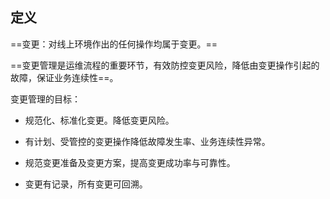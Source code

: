 ## **定义**

==变更：对线上环境作出的任何操作均属于变更。==

==变更管理是运维流程的重要环节，有效防控变更风险，降低由变更操作引起的故障，保证业务连续性==。

变更管理的目标：

- 规范化、标准化变更。降低变更风险。
    
- 有计划、受管控的变更操作降低故障发生率、业务连续性异常。
    
- 规范变更准备及变更方案，提高变更成功率与可靠性。
    
- 变更有记录，所有变更可回溯。